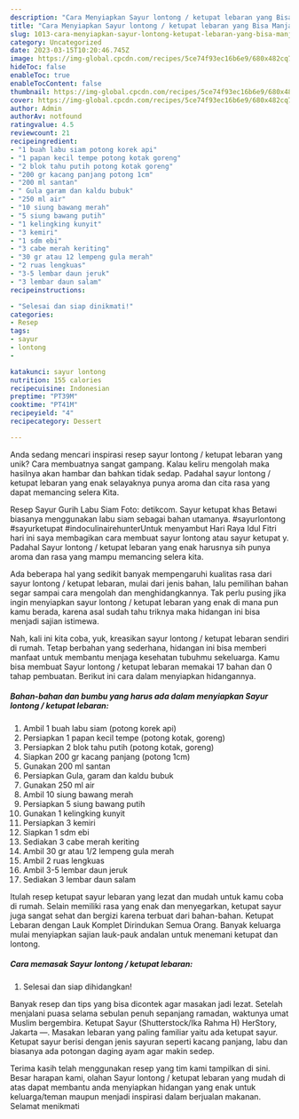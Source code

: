 ```yaml
---
description: "Cara Menyiapkan Sayur lontong / ketupat lebaran yang Bisa Manjain Lidah"
title: "Cara Menyiapkan Sayur lontong / ketupat lebaran yang Bisa Manjain Lidah"
slug: 1013-cara-menyiapkan-sayur-lontong-ketupat-lebaran-yang-bisa-manjain-lidah
category: Uncategorized
date: 2023-03-15T10:20:46.745Z
image: https://img-global.cpcdn.com/recipes/5ce74f93ec16b6e9/680x482cq70/sayur-lontong-ketupat-lebaran-foto-resep-utama.jpg
hideToc: false
enableToc: true
enableTocContent: false
thumbnail: https://img-global.cpcdn.com/recipes/5ce74f93ec16b6e9/680x482cq70/sayur-lontong-ketupat-lebaran-foto-resep-utama.jpg
cover: https://img-global.cpcdn.com/recipes/5ce74f93ec16b6e9/680x482cq70/sayur-lontong-ketupat-lebaran-foto-resep-utama.jpg
author: Admin
authorAv: notfound
ratingvalue: 4.5
reviewcount: 21
recipeingredient:
- "1 buah labu siam potong korek api"
- "1 papan kecil tempe potong kotak goreng"
- "2 blok tahu putih potong kotak goreng"
- "200 gr kacang panjang potong 1cm"
- "200 ml santan"
- " Gula garam dan kaldu bubuk"
- "250 ml air"
- "10 siung bawang merah"
- "5 siung bawang putih"
- "1 kelingking kunyit"
- "3 kemiri"
- "1 sdm ebi"
- "3 cabe merah keriting"
- "30 gr atau 12 lempeng gula merah"
- "2 ruas lengkuas"
- "3-5 lembar daun jeruk"
- "3 lembar daun salam"
recipeinstructions:

- "Selesai dan siap dinikmati!"
categories:
- Resep
tags:
- sayur
- lontong
- 

katakunci: sayur lontong  
nutrition: 155 calories
recipecuisine: Indonesian
preptime: "PT39M"
cooktime: "PT41M"
recipeyield: "4"
recipecategory: Dessert

---
```





Anda sedang mencari inspirasi resep sayur lontong / ketupat lebaran yang unik? Cara membuatnya sangat gampang. Kalau keliru mengolah maka hasilnya akan hambar dan bahkan tidak sedap. Padahal sayur lontong / ketupat lebaran yang enak selayaknya punya aroma dan cita rasa yang dapat memancing selera Kita.





Resep Sayur Gurih Labu Siam Foto: detikcom. Sayur ketupat khas Betawi biasanya menggunakan labu siam sebagai bahan utamanya. #sayurlontong #sayurketupat #indoculinairehunterUntuk menyambut Hari Raya Idul Fitri hari ini saya membagikan cara membuat sayur lontong atau sayur ketupat y. Padahal Sayur lontong / ketupat lebaran yang enak harusnya sih punya aroma dan rasa yang mampu memancing selera kita.

Ada beberapa hal yang sedikit banyak mempengaruhi kualitas rasa dari sayur lontong / ketupat lebaran, mulai dari jenis bahan, lalu pemilihan bahan segar sampai cara mengolah dan menghidangkannya. Tak perlu pusing jika ingin menyiapkan sayur lontong / ketupat lebaran yang enak di mana pun kamu berada, karena asal sudah tahu triknya maka hidangan ini bisa menjadi sajian istimewa.






Nah, kali ini kita coba, yuk, kreasikan sayur lontong / ketupat lebaran sendiri di rumah. Tetap berbahan yang sederhana, hidangan ini bisa memberi manfaat untuk membantu menjaga kesehatan tubuhmu sekeluarga. Kamu bisa membuat Sayur lontong / ketupat lebaran memakai 17 bahan dan 0 tahap pembuatan. Berikut ini cara dalam menyiapkan hidangannya.

<!--inarticleads1-->

##### Bahan-bahan dan bumbu yang harus ada dalam menyiapkan Sayur lontong / ketupat lebaran:

1. Ambil 1 buah labu siam (potong korek api)
1. Persiapkan 1 papan kecil tempe (potong kotak, goreng)
1. Persiapkan 2 blok tahu putih (potong kotak, goreng)
1. Siapkan 200 gr kacang panjang (potong 1cm)
1. Gunakan 200 ml santan
1. Persiapkan  Gula, garam dan kaldu bubuk
1. Gunakan 250 ml air
1. Ambil 10 siung bawang merah
1. Persiapkan 5 siung bawang putih
1. Gunakan 1 kelingking kunyit
1. Persiapkan 3 kemiri
1. Siapkan 1 sdm ebi
1. Sediakan 3 cabe merah keriting
1. Ambil 30 gr atau 1/2 lempeng gula merah
1. Ambil 2 ruas lengkuas
1. Ambil 3-5 lembar daun jeruk
1. Sediakan 3 lembar daun salam


Itulah resep ketupat sayur lebaran yang lezat dan mudah untuk kamu coba di rumah. Selain memiliki rasa yang enak dan menyegarkan, ketupat sayur juga sangat sehat dan bergizi karena terbuat dari bahan-bahan. Ketupat Lebaran dengan Lauk Komplet Dirindukan Semua Orang. Banyak keluarga mulai menyiapkan sajian lauk-pauk andalan untuk menemani ketupat dan lontong. 

<!--inarticleads2-->

##### Cara memasak Sayur lontong / ketupat lebaran:


1. Selesai dan siap dihidangkan!

Banyak resep dan tips yang bisa dicontek agar masakan jadi lezat. Setelah menjalani puasa selama sebulan penuh sepanjang ramadan, waktunya umat Muslim bergembira. Ketupat Sayur (Shutterstock/Ika Rahma H) HerStory, Jakarta —. Masakan lebaran yang paling familiar yaitu ada ketupat sayur. Ketupat sayur berisi dengan jenis sayuran seperti kacang panjang, labu dan biasanya ada potongan daging ayam agar makin sedep. 

Terima kasih telah menggunakan resep yang tim kami tampilkan di sini. Besar harapan kami, olahan Sayur lontong / ketupat lebaran yang mudah di atas dapat membantu anda menyiapkan hidangan yang enak untuk keluarga/teman maupun menjadi inspirasi dalam berjualan makanan. Selamat menikmati
